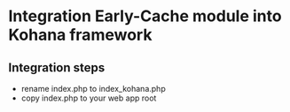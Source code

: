 # Integration Early-Cache module into Kohana framework

## Integration steps
- rename index.php to index_kohana.php
- copy index.php to your web app root
